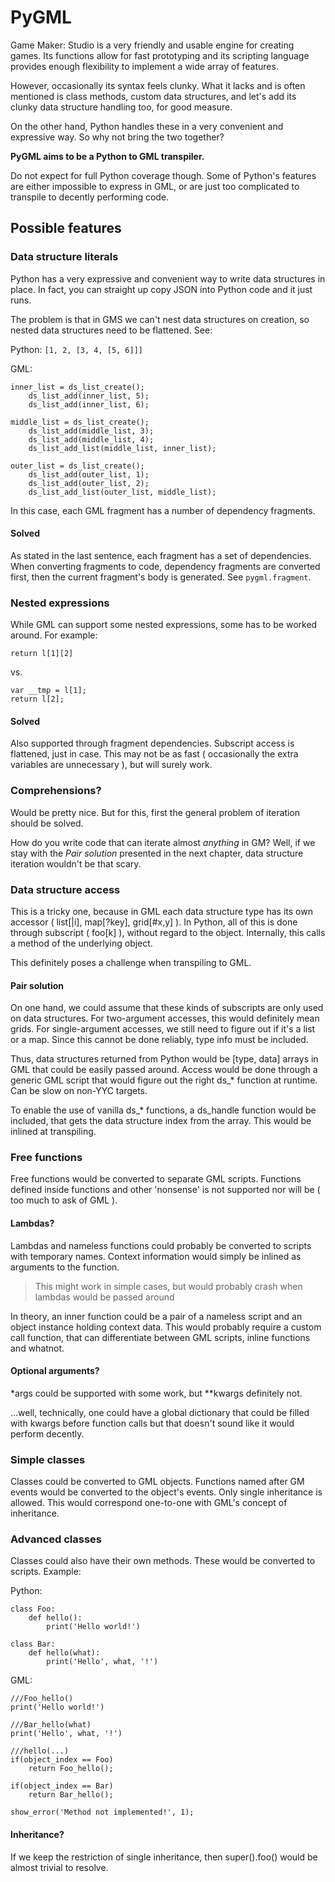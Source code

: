 # PyGML #

Game Maker: Studio is a very friendly and usable engine for creating games. Its functions allow
for fast prototyping and its scripting language provides enough flexibility to implement a wide
array of features.

However, occasionally its syntax feels clunky. What it lacks and is often mentioned is class
methods, custom data structures, and let's add its clunky data structure handling too, for good
measure.

On the other hand, Python handles these in a very convenient and expressive way. So why not
bring the two together?

**PyGML aims to be a Python to GML transpiler.**

Do not expect for full Python coverage though. Some of Python's features are either impossible
to express in GML, or are just too complicated to transpile to decently performing code.

## Possible features ##

### Data structure literals ###

Python has a very expressive and convenient way to write data structures in place. In fact,
you can straight up copy JSON into Python code and it just runs.

The problem is that in GMS we can't nest data structures on creation, so nested data structures
need to be flattened. See:

Python: ``[1, 2, [3, 4, [5, 6]]]``

GML:
```
inner_list = ds_list_create();
    ds_list_add(inner_list, 5);
    ds_list_add(inner_list, 6);

middle_list = ds_list_create();
    ds_list_add(middle_list, 3);
    ds_list_add(middle_list, 4);
    ds_list_add_list(middle_list, inner_list);

outer_list = ds_list_create();
    ds_list_add(outer_list, 1);
    ds_list_add(outer_list, 2);
    ds_list_add_list(outer_list, middle_list);
```

In this case, each GML fragment has a number of dependency fragments.

#### Solved ####

As stated in the last sentence, each fragment has a set of dependencies. When converting fragments
to code, dependency fragments are converted first, then the current fragment's body is
generated. See ``pygml.fragment``.

### Nested expressions ###

While GML can support some nested expressions, some has to be worked around. For example:

``return l[1][2]``

vs.

```
var __tmp = l[1];
return l[2];
```

#### Solved ####

Also supported through fragment dependencies. Subscript access is flattened, just in case.
This may not be as fast ( occasionally the extra variables are unnecessary ), but will surely
work.

### Comprehensions? ###

Would be pretty nice. But for this, first the general problem of iteration should be solved.

How do you write code that can iterate almost *anything* in GM? Well, if we stay with the
*Pair solution* presented in the next chapter, data structure iteration wouldn't be that scary.  

### Data structure access ###

This is a tricky one, because in GML each data structure type has its own accessor ( list[|i],
map[?key], grid[#x,y] ). In Python, all of this is done through subscript ( foo[k] ), without
regard to the object. Internally, this calls a method of the underlying object.

This definitely poses a challenge when transpiling to GML.

#### Pair solution ####

On one hand, we could assume that these kinds of subscripts are only used on data structures.
For two-argument accesses, this would definitely mean grids. For single-argument accesses, we
still need to figure out if it's a list or a map. Since this cannot be done reliably, type
info must be included.

Thus, data structures returned from Python would be [type, data] arrays in GML that could be
easily passed around. Access would be done through a generic GML script that would figure out
the right ds_* function at runtime. Can be slow on non-YYC targets.

To enable the use of vanilla ds_* functions, a ds_handle function would be included, that gets
the data structure index from the array. This would be inlined at transpiling.

### Free functions ###

Free functions would be converted to separate GML scripts. Functions defined inside functions
and other 'nonsense' is not supported nor will be ( too much to ask of GML ).

#### Lambdas? ####

Lambdas and nameless functions could probably be converted to scripts with temporary names.
Context information would simply be inlined as arguments to the function.

> This might work in simple cases, but would probably crash when lambdas would be passed around

In theory, an inner function could be a pair of a nameless script and an object instance holding
context data. This would probably require a custom call function, that can differentiate between
GML scripts, inline functions and whatnot.

#### Optional arguments? ####

\*args could be supported with some work, but \*\*kwargs definitely not.

...well, technically, one could have a global dictionary that could be filled with kwargs before
function calls but that doesn't sound like it would perform decently.

### Simple classes ###

Classes could be converted to GML objects. Functions named after GM events would be converted
to the object's events. Only single inheritance is allowed. This would correspond one-to-one
with GML's concept of inheritance.

### Advanced classes ###

Classes could also have their own methods. These would be converted to scripts. Example:

Python:
```
class Foo:
    def hello():
        print('Hello world!')

class Bar:
    def hello(what):
        print('Hello', what, '!')
```

GML:
```
///Foo_hello()
print('Hello world!')

///Bar_hello(what)
print('Hello', what, '!')

///hello(...)
if(object_index == Foo)
    return Foo_hello();

if(object_index == Bar)
    return Bar_hello();

show_error('Method not implemented!', 1);
```

#### Inheritance? ####

If we keep the restriction of single inheritance, then super().foo() would be almost trivial to
resolve.
